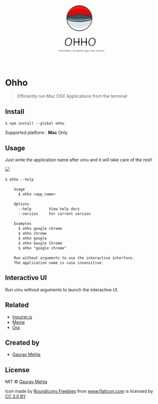 ![wall](media/wall.jpg)

# Ohho

> Efficiently run Mac OSX Applications from the terminal


## Install

```
$ npm install --global ohho
```
Supported platform :  <b>Mac</b> Only


## Usage

Just write the application name after `ohho` and it will take care of the rest!

![](media/demo.gif)

```
$ ohho --help

    Usage
      $ ohho <app_name>
 
    Options
      --help    	View help docs
      --version 	For current version
 
    Examples
      $ ohho google chrome
      $ ohho chrome
      $ ohho google
      $ ohho Google Chrome
      $ ohho "google chrome"
    
    Run without arguments to use the interactive interface.
    The application name is case insensitive.

```

## Interactive UI

Run `ohho` without arguments to launch the interactive UI.

## Related
- [Inquirer.js](https://github.com/SBoudrias/Inquirer.js/)
- [Meow](https://github.com/sindresorhus/meow)
- [Ora](https://github.com/sindresorhus/ora)

## Created by

- [Gaurav Mehla](https://mehla.in)


## License

MIT © [Gaurav Mehla](https://mehla.in)
<div>Icon made by <a href="https://www.flaticon.com/authors/roundicons-freebies" title="Roundicons Freebies">Roundicons Freebies</a> from <a href="https://www.flaticon.com/" title="Flaticon">www.flaticon.com</a> is licensed by <a href="http://creativecommons.org/licenses/by/3.0/" title="Creative Commons BY 3.0" target="_blank">CC 3.0 BY</a></div>

